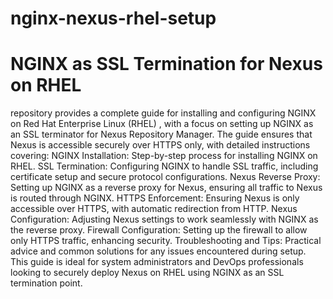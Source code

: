 # nginx-nexus-rhel-setup
# NGINX as SSL Termination for Nexus on RHEL 

repository provides a complete guide for installing and configuring NGINX on Red Hat Enterprise Linux (RHEL) , with a focus on setting up NGINX as an SSL terminator for Nexus Repository Manager. The guide ensures that Nexus is accessible securely over HTTPS only, with detailed instructions covering:
NGINX Installation: Step-by-step process for installing NGINX on RHEL.
SSL Termination: Configuring NGINX to handle SSL traffic, including certificate setup and secure protocol configurations.
Nexus Reverse Proxy: Setting up NGINX as a reverse proxy for Nexus, ensuring all traffic to Nexus is routed through NGINX.
HTTPS Enforcement: Ensuring Nexus is only accessible over HTTPS, with automatic redirection from HTTP.
Nexus Configuration: Adjusting Nexus settings to work seamlessly with NGINX as the reverse proxy.
Firewall Configuration: Setting up the firewall to allow only HTTPS traffic, enhancing security.
Troubleshooting and Tips: Practical advice and common solutions for any issues encountered during setup.
This guide is ideal for system administrators and DevOps professionals looking to securely deploy Nexus on RHEL using NGINX as an SSL termination point.
